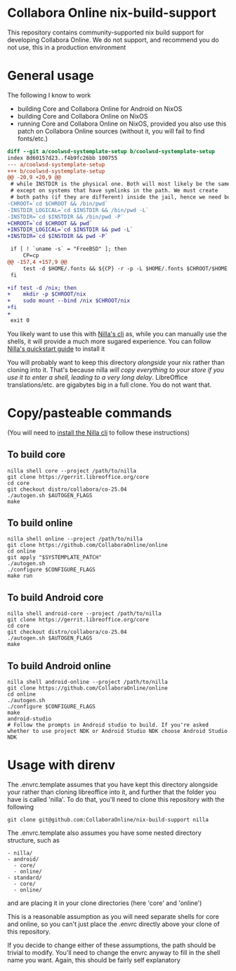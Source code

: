 <!--
SPDX-FileCopyrightText: 2025 the Collabora Online contributors

SPDX-License-Identifier: MIT
-->

# Collabora Online nix-build-support

This repository contains community-supported nix build support for
developing Collabora Online. We do not support, and recommend you do not
use, this in a production environment

# General usage

The following I know to work
- building Core and Collabora Online for Android on NixOS
- building Core and Collabora Online on NixOS
- running Core and Collabora Online on NixOS, provided you also use this
  patch on Collabora Online sources (without it, you will fail to find
  fonts/etc.)

```diff
diff --git a/coolwsd-systemplate-setup b/coolwsd-systemplate-setup
index 8d60157d23..f4b9fc26bb 100755
--- a/coolwsd-systemplate-setup
+++ b/coolwsd-systemplate-setup
@@ -20,9 +20,9 @@
 # while INSTDIR is the physical one. Both will most likely be the same,
 # except on systems that have symlinks in the path. We must create
 # both paths (if they are different) inside the jail, hence we need both.
-CHROOT=`cd $CHROOT && /bin/pwd`
-INSTDIR_LOGICAL=`cd $INSTDIR && /bin/pwd -L`
-INSTDIR=`cd $INSTDIR && /bin/pwd -P`
+CHROOT=`cd $CHROOT && pwd`
+INSTDIR_LOGICAL=`cd $INSTDIR && pwd -L`
+INSTDIR=`cd $INSTDIR && pwd -P`

 if [ ! `uname -s` = "FreeBSD" ]; then
     CP=cp
@@ -157,4 +157,9 @@
     test -d $HOME/.fonts && ${CP} -r -p -L $HOME/.fonts $CHROOT/$HOME
 fi

+if test -d /nix; then
+    mkdir -p $CHROOT/nix
+    sudo mount --bind /nix $CHROOT/nix
+fi
+
 exit 0
```

You likely want to use this with [Nilla's cli](https://github.com/nilla-nix/cli)
as, while you can manually use the shells, it will provide a much more
sugared experience. You can follow [Nilla's quickstart guide](https://nilla.dev/guides/quickstart/)
to install it

You will probably want to keep this directory *alongside* your nix
rather than cloning into it. That's because nilla *will copy everything
to your store if you use it to enter a shell, leading to a very long
delay*. LibreOffice translations/etc. are gigabytes big in a full clone.
You do not want that.

# Copy/pasteable commands

(You will need to [install the Nilla cli](https://nilla.dev/guides/quickstart/)
to follow these instructions)

## To build core

```
nilla shell core --project /path/to/nilla
git clone https://gerrit.libreoffice.org/core
cd core
git checkout distro/collabora/co-25.04
./autogen.sh $AUTOGEN_FLAGS
make
```

## To build online

```
nilla shell online --project /path/to/nilla
git clone https://github.com/CollaboraOnline/online
cd online
git apply "$SYSTEMPLATE_PATCH"
./autogen.sh
./configure $CONFIGURE_FLAGS
make run
```

## To build Android core

```
nilla shell android-core --project /path/to/nilla
git clone https://gerrit.libreoffice.org/core
cd core
git checkout distro/collabora/co-25.04
./autogen.sh $AUTOGEN_FLAGS
make
```

## To build Android online


```
nilla shell android-online --project /path/to/nilla
git clone https://github.com/CollaboraOnline/online
cd online
./autogen.sh
./configure $CONFIGURE_FLAGS
make
android-studio
# Follow the prompts in Android studio to build. If you're asked whether to use project NDK or Android Studio NDK choose Android Studio NDK
```

# Usage with direnv

The .envrc.template assumes that you have kept this directory alongside
your rather than cloning libreoffice into it, and further that the
folder you have is called 'nilla'. To do that, you'll need to clone this
repository with the following

    git clone git@github.com:CollaboraOnline/nix-build-support nilla

The .envrc.template also assumes you have some nested directory
structure, such as

    - nilla/
    - android/
      - core/
      - online/
    - standard/
      - core/
      - online/

and are placing it in your clone directories (here 'core' and 'online')

This is a reasonable assumption as you will need separate shells for
core and online, so you can't just place the .envrc directly above your
clone of this repository.

If you decide to change either of these assumptions, the path should be
trivial to modify. You'll need to change the envrc anyway to fill in the
shell name you want. Again, this should be fairly self explanatory

